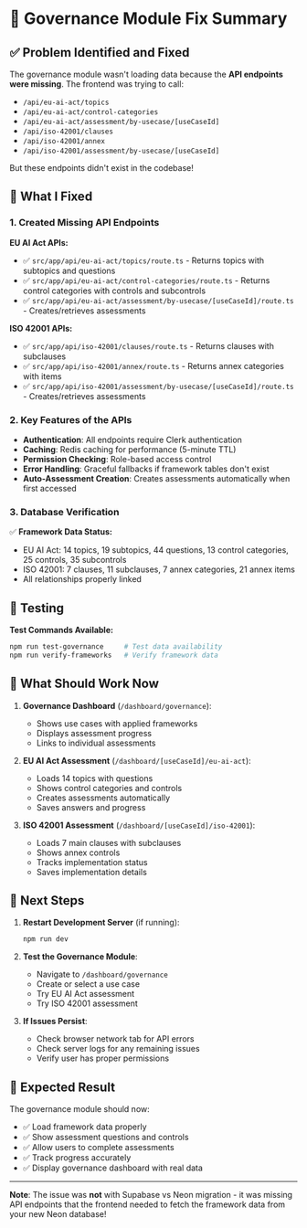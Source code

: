 # 🔧 Governance Module Fix Summary

## ✅ Problem Identified and Fixed

The governance module wasn't loading data because the **API endpoints were missing**. The frontend was trying to call:

- `/api/eu-ai-act/topics`
- `/api/eu-ai-act/control-categories` 
- `/api/eu-ai-act/assessment/by-usecase/[useCaseId]`
- `/api/iso-42001/clauses`
- `/api/iso-42001/annex`
- `/api/iso-42001/assessment/by-usecase/[useCaseId]`

But these endpoints didn't exist in the codebase!

## 🚀 What I Fixed

### 1. Created Missing API Endpoints

**EU AI Act APIs:**
- ✅ `src/app/api/eu-ai-act/topics/route.ts` - Returns topics with subtopics and questions
- ✅ `src/app/api/eu-ai-act/control-categories/route.ts` - Returns control categories with controls and subcontrols  
- ✅ `src/app/api/eu-ai-act/assessment/by-usecase/[useCaseId]/route.ts` - Creates/retrieves assessments

**ISO 42001 APIs:**
- ✅ `src/app/api/iso-42001/clauses/route.ts` - Returns clauses with subclauses
- ✅ `src/app/api/iso-42001/annex/route.ts` - Returns annex categories with items
- ✅ `src/app/api/iso-42001/assessment/by-usecase/[useCaseId]/route.ts` - Creates/retrieves assessments

### 2. Key Features of the APIs

- **Authentication**: All endpoints require Clerk authentication
- **Caching**: Redis caching for performance (5-minute TTL)
- **Permission Checking**: Role-based access control
- **Error Handling**: Graceful fallbacks if framework tables don't exist
- **Auto-Assessment Creation**: Creates assessments automatically when first accessed

### 3. Database Verification

✅ **Framework Data Status:**
- EU AI Act: 14 topics, 19 subtopics, 44 questions, 13 control categories, 25 controls, 35 subcontrols
- ISO 42001: 7 clauses, 11 subclauses, 7 annex categories, 21 annex items
- All relationships properly linked

## 🧪 Testing

**Test Commands Available:**
```bash
npm run test-governance     # Test data availability  
npm run verify-frameworks   # Verify framework data
```

## 🎯 What Should Work Now

1. **Governance Dashboard** (`/dashboard/governance`):
   - Shows use cases with applied frameworks
   - Displays assessment progress
   - Links to individual assessments

2. **EU AI Act Assessment** (`/dashboard/[useCaseId]/eu-ai-act`):
   - Loads 14 topics with questions
   - Shows control categories and controls
   - Creates assessments automatically
   - Saves answers and progress

3. **ISO 42001 Assessment** (`/dashboard/[useCaseId]/iso-42001`): 
   - Loads 7 main clauses with subclauses
   - Shows annex controls
   - Tracks implementation status
   - Saves implementation details

## 🚀 Next Steps

1. **Restart Development Server** (if running):
   ```bash
   npm run dev
   ```

2. **Test the Governance Module**:
   - Navigate to `/dashboard/governance`
   - Create or select a use case
   - Try EU AI Act assessment
   - Try ISO 42001 assessment

3. **If Issues Persist**:
   - Check browser network tab for API errors
   - Check server logs for any remaining issues
   - Verify user has proper permissions

## 🎉 Expected Result

The governance module should now:
- ✅ Load framework data properly
- ✅ Show assessment questions and controls  
- ✅ Allow users to complete assessments
- ✅ Track progress accurately
- ✅ Display governance dashboard with real data

---

**Note**: The issue was **not** with Supabase vs Neon migration - it was missing API endpoints that the frontend needed to fetch the framework data from your new Neon database!